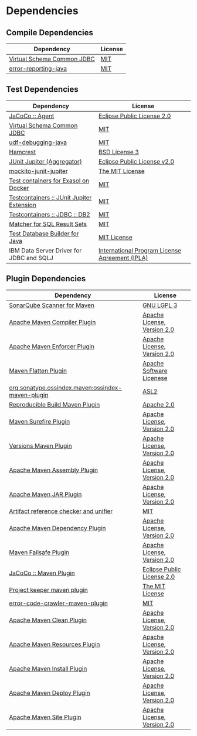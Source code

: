 <!-- @formatter:off -->
# Dependencies

## Compile Dependencies

| Dependency                      | License  |
| ------------------------------- | -------- |
| [Virtual Schema Common JDBC][0] | [MIT][1] |
| [error-reporting-java][2]       | [MIT][1] |

## Test Dependencies

| Dependency                                      | License                                              |
| ----------------------------------------------- | ---------------------------------------------------- |
| [JaCoCo :: Agent][4]                            | [Eclipse Public License 2.0][5]                      |
| [Virtual Schema Common JDBC][0]                 | [MIT][1]                                             |
| [udf-debugging-java][8]                         | [MIT][1]                                             |
| [Hamcrest][10]                                  | [BSD License 3][11]                                  |
| [JUnit Jupiter (Aggregator)][12]                | [Eclipse Public License v2.0][13]                    |
| [mockito-junit-jupiter][14]                     | [The MIT License][15]                                |
| [Test containers for Exasol on Docker][16]      | [MIT][1]                                             |
| [Testcontainers :: JUnit Jupiter Extension][18] | [MIT][19]                                            |
| [Testcontainers :: JDBC :: DB2][18]             | [MIT][19]                                            |
| [Matcher for SQL Result Sets][22]               | [MIT][1]                                             |
| [Test Database Builder for Java][24]            | [MIT License][25]                                    |
| IBM Data Server Driver for JDBC and SQLJ        | [International Program License Agreement (IPLA)][26] |

## Plugin Dependencies

| Dependency                                              | License                           |
| ------------------------------------------------------- | --------------------------------- |
| [SonarQube Scanner for Maven][27]                       | [GNU LGPL 3][28]                  |
| [Apache Maven Compiler Plugin][29]                      | [Apache License, Version 2.0][30] |
| [Apache Maven Enforcer Plugin][31]                      | [Apache License, Version 2.0][30] |
| [Maven Flatten Plugin][33]                              | [Apache Software Licenese][34]    |
| [org.sonatype.ossindex.maven:ossindex-maven-plugin][35] | [ASL2][34]                        |
| [Reproducible Build Maven Plugin][37]                   | [Apache 2.0][34]                  |
| [Maven Surefire Plugin][39]                             | [Apache License, Version 2.0][30] |
| [Versions Maven Plugin][41]                             | [Apache License, Version 2.0][30] |
| [Apache Maven Assembly Plugin][43]                      | [Apache License, Version 2.0][30] |
| [Apache Maven JAR Plugin][45]                           | [Apache License, Version 2.0][30] |
| [Artifact reference checker and unifier][47]            | [MIT][1]                          |
| [Apache Maven Dependency Plugin][49]                    | [Apache License, Version 2.0][30] |
| [Maven Failsafe Plugin][51]                             | [Apache License, Version 2.0][30] |
| [JaCoCo :: Maven Plugin][53]                            | [Eclipse Public License 2.0][5]   |
| [Project keeper maven plugin][55]                       | [The MIT License][56]             |
| [error-code-crawler-maven-plugin][57]                   | [MIT][1]                          |
| [Apache Maven Clean Plugin][59]                         | [Apache License, Version 2.0][30] |
| [Apache Maven Resources Plugin][61]                     | [Apache License, Version 2.0][30] |
| [Apache Maven Install Plugin][63]                       | [Apache License, Version 2.0][34] |
| [Apache Maven Deploy Plugin][65]                        | [Apache License, Version 2.0][34] |
| [Apache Maven Site Plugin][67]                          | [Apache License, Version 2.0][30] |

[4]: https://www.eclemma.org/jacoco/index.html
[2]: https://github.com/exasol/error-reporting-java
[24]: https://github.com/exasol/test-db-builder-java/
[34]: http://www.apache.org/licenses/LICENSE-2.0.txt
[39]: https://maven.apache.org/surefire/maven-surefire-plugin/
[26]: https://www-40.ibm.com/software/sla/sladb.nsf/lilookup/1024954E51C94B03002587A4003CB520?OpenDocument
[1]: https://opensource.org/licenses/MIT
[14]: https://github.com/mockito/mockito
[51]: https://maven.apache.org/surefire/maven-failsafe-plugin/
[41]: http://www.mojohaus.org/versions-maven-plugin/
[55]: https://github.com/exasol/project-keeper/
[11]: http://opensource.org/licenses/BSD-3-Clause
[29]: https://maven.apache.org/plugins/maven-compiler-plugin/
[19]: http://opensource.org/licenses/MIT
[61]: https://maven.apache.org/plugins/maven-resources-plugin/
[0]: https://github.com/exasol/virtual-schema-common-jdbc
[25]: https://github.com/exasol/test-db-builder-java/blob/main/LICENSE
[59]: https://maven.apache.org/plugins/maven-clean-plugin/
[5]: https://www.eclipse.org/legal/epl-2.0/
[28]: http://www.gnu.org/licenses/lgpl.txt
[16]: https://github.com/exasol/exasol-testcontainers
[53]: https://www.jacoco.org/jacoco/trunk/doc/maven.html
[15]: https://github.com/mockito/mockito/blob/main/LICENSE
[22]: https://github.com/exasol/hamcrest-resultset-matcher
[37]: http://zlika.github.io/reproducible-build-maven-plugin
[49]: https://maven.apache.org/plugins/maven-dependency-plugin/
[56]: https://github.com/exasol/project-keeper/blob/main/LICENSE
[67]: https://maven.apache.org/plugins/maven-site-plugin/
[27]: http://sonarsource.github.io/sonar-scanner-maven/
[30]: https://www.apache.org/licenses/LICENSE-2.0.txt
[31]: https://maven.apache.org/enforcer/maven-enforcer-plugin/
[8]: https://github.com/exasol/udf-debugging-java/
[13]: https://www.eclipse.org/legal/epl-v20.html
[63]: http://maven.apache.org/plugins/maven-install-plugin/
[12]: https://junit.org/junit5/
[35]: https://sonatype.github.io/ossindex-maven/maven-plugin/
[18]: https://testcontainers.org
[33]: https://www.mojohaus.org/flatten-maven-plugin/flatten-maven-plugin
[10]: http://hamcrest.org/JavaHamcrest/
[65]: http://maven.apache.org/plugins/maven-deploy-plugin/
[47]: https://github.com/exasol/artifact-reference-checker-maven-plugin
[57]: https://github.com/exasol/error-code-crawler-maven-plugin
[45]: https://maven.apache.org/plugins/maven-jar-plugin/
[43]: https://maven.apache.org/plugins/maven-assembly-plugin/
